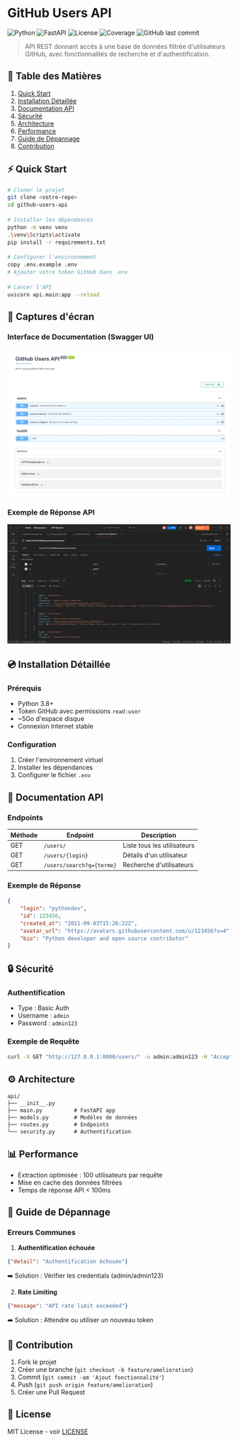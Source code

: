 # GitHub Users API

![Python](https://img.shields.io/badge/Python-3.8+-blue.svg)
![FastAPI](https://img.shields.io/badge/FastAPI-0.68+-green.svg)
![License](https://img.shields.io/badge/License-MIT-yellow.svg)
![Coverage](https://img.shields.io/badge/coverage-80%25-brightgreen.svg)
![GitHub last commit](https://img.shields.io/github/last-commit/lougail/github-users-api)

> API REST donnant accès à une base de données filtrée d'utilisateurs GitHub, avec fonctionnalités de recherche et d'authentification.

## 📑 Table des Matières

1. [Quick Start](#-quick-start)
2. [Installation Détaillée](#-installation-détaillée)
3. [Documentation API](#-documentation-api)
4. [Sécurité](#-sécurité)
5. [Architecture](#️-architecture)
6. [Performance](#-performance)
7. [Guide de Dépannage](#-guide-de-dépannage)
8. [Contribution](#-contribution)

## ⚡ Quick Start

```bash
# Cloner le projet
git clone <votre-repo>
cd github-users-api

# Installer les dépendances
python -m venv venv
.\venv\Scripts\activate
pip install -r requirements.txt

# Configurer l'environnement
copy .env.example .env
# Ajouter votre token GitHub dans .env

# Lancer l'API
uvicorn api.main:app --reload
```

## 📸 Captures d'écran

### Interface de Documentation (Swagger UI)
![Interface Swagger](docs/images/swagger-ui.png)

### Exemple de Réponse API
![Réponse API](docs/images/api-response.png)

## 💿 Installation Détaillée

### Prérequis
- Python 3.8+
- Token GitHub avec permissions `read:user`
- ~5Go d'espace disque
- Connexion Internet stable

### Configuration
1. Créer l'environnement virtuel
2. Installer les dépendances
3. Configurer le fichier `.env`

## 📖 Documentation API

### Endpoints

| Méthode | Endpoint | Description |
|---------|----------|-------------|
| GET | `/users/` | Liste tous les utilisateurs |
| GET | `/users/{login}` | Détails d'un utilisateur |
| GET | `/users/search?q={terme}` | Recherche d'utilisateurs |

### Exemple de Réponse
```json
{
    "login": "pythondev",
    "id": 123456,
    "created_at": "2011-09-03T15:26:22Z",
    "avatar_url": "https://avatars.githubusercontent.com/u/123456?v=4",
    "bio": "Python developer and open source contributor"
}
```

## 🔒 Sécurité

### Authentification
- Type : Basic Auth
- Username : `admin`
- Password : `admin123`

### Exemple de Requête
```bash
curl -X GET "http://127.0.0.1:8000/users/" -u admin:admin123 -H "Accept: application/json"
```

## ⚙️ Architecture

```
api/
├── __init__.py
├── main.py          # FastAPI app
├── models.py        # Modèles de données
├── routes.py        # Endpoints
└── security.py      # Authentification
```

## 📊 Performance

- Extraction optimisée : 100 utilisateurs par requête
- Mise en cache des données filtrées
- Temps de réponse API < 100ms

## 🔧 Guide de Dépannage

### Erreurs Communes

1. **Authentification échouée**
```json
{"detail": "Authentification échouée"}
```
➡️ Solution : Vérifier les credentials (admin/admin123)

2. **Rate Limiting**
```json
{"message": "API rate limit exceeded"}
```
➡️ Solution : Attendre ou utiliser un nouveau token

## 🤝 Contribution

1. Fork le projet
2. Créer une branche (`git checkout -b feature/amelioration`)
3. Commit (`git commit -am 'Ajout fonctionnalité'`)
4. Push (`git push origin feature/amelioration`)
5. Créer une Pull Request

## 📄 License

MIT License - voir [LICENSE](LICENSE)